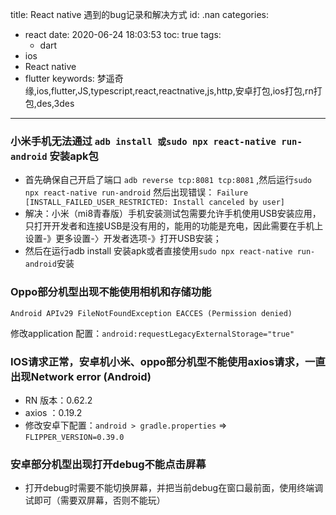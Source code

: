 title: React native 遇到的bug记录和解决方式
id: .nan
categories:
  - react
date: 2020-06-24 18:03:53
toc: true
tags: 
	- dart
  - ios
  - React native
  - flutter
keywords: 梦遥奇缘,ios,flutter,JS,typescript,react,reactnative,js,http,安卓打包,ios打包,rn打包,des,3des
---

###  小米手机无法通过 `adb install 或sudo npx react-native run-android` 安装apk包

 + 首先确保自己开启了端口 `adb reverse tcp:8081 tcp:8081` ,然后运行`sudo npx react-native run-android` 然后出现错误： `Failure [INSTALL_FAILED_USER_RESTRICTED: Install canceled by user]`
 + 解决：小米（mi8青春版）手机安装测试包需要允许手机使用USB安装应用，只打开开发者和连接USB是没有用的，能用的功能是充电，因此需要在手机上设置-》更多设置-〉开发者选项-》打开USB安装；
 + 然后在运行adb install 安装apk或者直接使用`sudo npx react-native run-android`安装

### Oppo部分机型出现不能使用相机和存储功能

`Android APIv29 FileNotFoundException EACCES (Permission denied)`

修改application 配置：`android:requestLegacyExternalStorage="true"`

### IOS请求正常，安卓机小米、oppo部分机型不能使用axios请求，一直出现Network error  (Android)

+ RN 版本：0.62.2
+ axios ：0.19.2
+ 修改安卓下配置：`android > gradle.properties` => `FLIPPER_VERSION=0.39.0 `

### 安卓部分机型出现打开debug不能点击屏幕

+ 打开debug时需要不能切换屏幕，并把当前debug在窗口最前面，使用终端调试即可（需要双屏幕，否则不能玩）